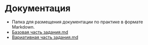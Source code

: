 # Документация
* Папка для размещения документации по практике в формате Markdown.
* [Базовая часть задания.md](https://github.com/mhakld/Practice_2025_1/blob/e3ae081d643de9619874cba133c3bf42ef42e081/docs/%D0%91%D0%B0%D0%B7%D0%BE%D0%B2%D0%B0%D1%8F%20%D1%87%D0%B0%D1%81%D1%82%D1%8C%20%D0%B7%D0%B0%D0%B4%D0%B0%D0%BD%D0%B8%D1%8F.md)
* [Вариативная часть задания.md](https://github.com/mhakld/Practice_2025_1/blob/6b5f50a47594555eb5147ece6bb6cae971398c72/docs/%D0%92%D0%B0%D1%80%D0%B8%D0%B0%D1%82%D0%B8%D0%B2%D0%BD%D0%B0%D1%8F%20%D1%87%D0%B0%D1%81%D1%82%D1%8C%20%D0%B7%D0%B0%D0%B4%D0%B0%D0%BD%D0%B8%D1%8F.md)
